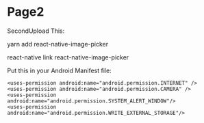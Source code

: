 # Page2
SecondUpload
This: 

yarn add react-native-image-picker


react-native link react-native-image-picker

Put this in your Android Manifest file:

    <uses-permission android:name="android.permission.INTERNET" />
    <uses-permission android:name="android.permission.CAMERA" />
    <uses-permission android:name="android.permission.SYSTEM_ALERT_WINDOW"/>
    <uses-permission android:name="android.permission.WRITE_EXTERNAL_STORAGE"/>
